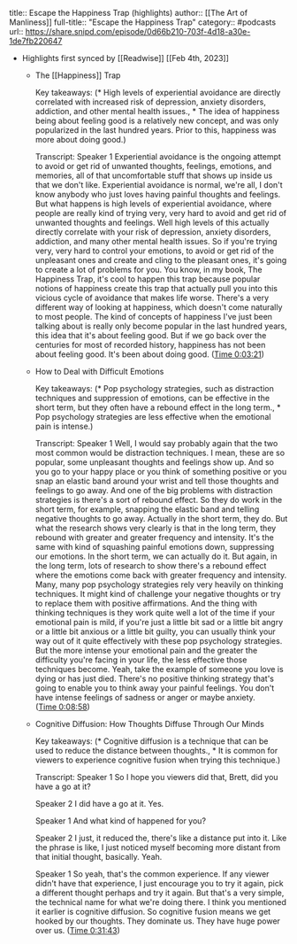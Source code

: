 title:: Escape the Happiness Trap (highlights)
author:: [[The Art of Manliness]]
full-title:: "Escape the Happiness Trap"
category:: #podcasts
url:: https://share.snipd.com/episode/0d66b210-703f-4d18-a30e-1de7fb220647

- Highlights first synced by [[Readwise]] [[Feb 4th, 2023]]
	- The [[Happiness]] Trap
	  
	  Key takeaways:
	  (* High levels of experiential avoidance are directly correlated with increased risk of depression, anxiety disorders, addiction, and other mental health issues., * The idea of happiness being about feeling good is a relatively new concept, and was only popularized in the last hundred years. Prior to this, happiness was more about doing good.)
	  
	  Transcript:
	  Speaker 1
	  Experiential avoidance is the ongoing attempt to avoid or get rid of unwanted thoughts, feelings, emotions, and memories, all of that uncomfortable stuff that shows up inside us that we don't like. Experiential avoidance is normal, we're all, I don't know anybody who just loves having painful thoughts and feelings. But what happens is high levels of experiential avoidance, where people are really kind of trying very, very hard to avoid and get rid of unwanted thoughts and feelings. Well high levels of this actually directly correlate with your risk of depression, anxiety disorders, addiction, and many other mental health issues. So if you're trying very, very hard to control your emotions, to avoid or get rid of the unpleasant ones and create and cling to the pleasant ones, it's going to create a lot of problems for you. You know, in my book, The Happiness Trap, it's cool to happen this trap because popular notions of happiness create this trap that actually pull you into this vicious cycle of avoidance that makes life worse. There's a very different way of looking at happiness, which doesn't come naturally to most people. The kind of concepts of happiness I've just been talking about is really only become popular in the last hundred years, this idea that it's about feeling good. But if we go back over the centuries for most of recorded history, happiness has not been about feeling good. It's been about doing good. ([Time 0:03:21](https://share.snipd.com/snip/21d8fd0c-f52c-4cd8-884d-61ec96248922))
	- How to Deal with Difficult Emotions
	  
	  Key takeaways:
	  (* Pop psychology strategies, such as distraction techniques and suppression of emotions, can be effective in the short term, but they often have a rebound effect in the long term., * Pop psychology strategies are less effective when the emotional pain is intense.)
	  
	  Transcript:
	  Speaker 1
	  Well, I would say probably again that the two most common would be distraction techniques. I mean, these are so popular, some unpleasant thoughts and feelings show up. And so you go to your happy place or you think of something positive or you snap an elastic band around your wrist and tell those thoughts and feelings to go away. And one of the big problems with distraction strategies is there's a sort of rebound effect. So they do work in the short term, for example, snapping the elastic band and telling negative thoughts to go away. Actually in the short term, they do. But what the research shows very clearly is that in the long term, they rebound with greater and greater frequency and intensity. It's the same with kind of squashing painful emotions down, suppressing our emotions. In the short term, we can actually do it. But again, in the long term, lots of research to show there's a rebound effect where the emotions come back with greater frequency and intensity. Many, many pop psychology strategies rely very heavily on thinking techniques. It might kind of challenge your negative thoughts or try to replace them with positive affirmations. And the thing with thinking techniques is they work quite well a lot of the time if your emotional pain is mild, if you're just a little bit sad or a little bit angry or a little bit anxious or a little bit guilty, you can usually think your way out of it quite effectively with these pop psychology strategies. But the more intense your emotional pain and the greater the difficulty you're facing in your life, the less effective those techniques become. Yeah, take the example of someone you love is dying or has just died. There's no positive thinking strategy that's going to enable you to think away your painful feelings. You don't have intense feelings of sadness or anger or maybe anxiety. ([Time 0:08:58](https://share.snipd.com/snip/7bcd6af4-657c-4170-9f80-26d2a7acfbdc))
	- Cognitive Diffusion: How Thoughts Diffuse Through Our Minds
	  
	  Key takeaways:
	  (* Cognitive diffusion is a technique that can be used to reduce the distance between thoughts., * It is common for viewers to experience cognitive fusion when trying this technique.)
	  
	  Transcript:
	  Speaker 1
	  So I hope you viewers did that, Brett, did you have a go at it?
	  
	  Speaker 2
	  I did have a go at it. Yes.
	  
	  Speaker 1
	  And what kind of happened for you?
	  
	  Speaker 2
	  I just, it reduced the, there's like a distance put into it. Like the phrase is like, I just noticed myself becoming more distant from that initial thought, basically. Yeah.
	  
	  Speaker 1
	  So yeah, that's the common experience. If any viewer didn't have that experience, I just encourage you to try it again, pick a different thought perhaps and try it again. But that's a very simple, the technical name for what we're doing there. I think you mentioned it earlier is cognitive diffusion. So cognitive fusion means we get hooked by our thoughts. They dominate us. They have huge power over us. ([Time 0:31:43](https://share.snipd.com/snip/f84bc123-023b-41f9-85f4-890e85449f60))